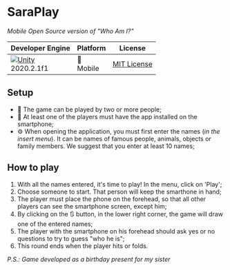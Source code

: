 # SaraPlay
*Mobile Open Source version of "Who Am I?"*

| Developer Engine | Platform | License |
|------------------|----------|---------|
| [![Unity](https://img.shields.io/badge/Unity-000000?style=for-the-badge&logo=unity&logoColor=white)](https://unity.com/) <br> 2020.2.1f1|  📱 <br> Mobile  | [MIT License](/LICENSE)

## Setup
- 👥 The game can be played by two or more people;
- 📱 At least one of the players must have the app installed on the smartphone;
- ⚙ When opening the application, you must first enter the names (_in the insert menu_). It can be names of famous people, animals, objects or family members. We suggest that you enter at least 10 names;

## How to play

1. With all the names entered, it's time to play! In the menu, click on 'Play';
2. Choose someone to start. That person will keep the smarthone in hand;
3. The player must place the phone on the forehead, so that all other players can see the smartphone screen, except him;
4. By clicking on the 🔃 button, in the lower right corner, the game will draw one of the entered names;
5. The player with the smartphone on his forehead should ask yes or no questions to try to guess "who he is";
6. This round ends when the player hits or folds.

[//]: # (## How to modify the game?)

*P.S.: Game developed as a birthday present for my sister*
